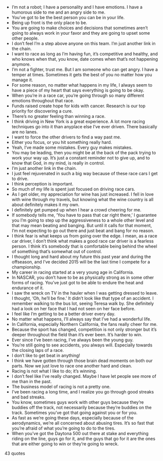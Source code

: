 - I’m not a robot; I have a personality and I have emotions. I have a humorous side to me and an angry side to me.
 - You’ve got to be the best person you can be in your life.
 - Being up front is the only place to be.
 - You are going to make choices and decisions that sometimes aren’t going to always work in your favor and they are going to upset some other people.
 - I don’t feel I’m a step above anyone on this team. I’m just another link in the chain.
 - I want to race as long as I’m having fun, it’s competitive and healthy, and who knows when that, you know, date comes when that’s not happening anymore.
 - I’m not a fighter, trust me. But I am someone who can get angry. I have a temper at times. Sometimes it gets the best of you no matter how you manage it.
 - For some reason, no matter what happens in my life, I always seem to have a piece of my heart that says everything is going to be okay.
 - When you’re in a race car, you’re going through so many different emotions throughout that race.
 - Funds raised create hope for kids with cancer. Research is our top priority for discovering a cure.
 - There’s no greater feeling than winning a race.
 - I think driving in New York is a great experience. A lot more racing techniques go into it than anyplace else I’ve ever driven. There basically are no lanes.
 - I want to force the other drivers to find a way past me.
 - Either you focus, or you hit something really hard.
 - Yeah, I’ve made some mistakes. Every guy makes mistakes.
 - You may be leading, then you might be at the back of the pack trying to work your way up. It’s just a constant reminder not to give up, and to know that God, in my mind, is really in control.
 - I’m just another link in the chain.
 - I just feel rejuvenated in such a big way because of these race cars I get to drive.
 - I think perception is important.
 - So much of my life is spent just focused on driving race cars.
 - As I get older, my appreciation for wine has just increased. I fell in love with wine through my travels, but knowing what the wine country is all about definitely makes it my own.
 - I definitely get pumped up when I hear a crowd cheering for me.
 - If somebody tells me, ‘You have to pass that car right there,’ I guarantee you I’m going to step up the aggressiveness to a whole other level and that may mean beating and banging. But until it calls for that moment, I’m not expecting to go out there and just beat and bang for no reason.
 - I think fear is what keeps us from going over the edge. I mean, as a race car driver, I don’t think what makes a good race car driver is a fearless person. I think it’s somebody that is comfortable being behind the wheel of something that’s somewhat out of control.
 - I thought long and hard about my future this past year and during the offseason, and I’ve decided 2015 will be the last time I compete for a championship.
 - My career in racing started at a very young age in California.
 - In NASCAR, you don’t have to be as physically strong as in some other forms of racing. You’ve just got to be able to endure the heat and endurance of it.
 - I saw the wreck on TV in the hauler when I was getting dressed to leave. I thought, ‘Oh, he’ll be fine.’ It didn’t look like that type of an accident. I remember walking to the bus lot, seeing Teresa walk by. She definitely had a look on her face that I had not seen on her face before.
 - I feel like I’m getting to be a better driver every day.
 - No matter what happens, I’ll always say that I’ve had a wonderful life.
 - In California, especially Northern California, the fans really cheer for me.
 - Because the sport has changed, competition is not only stronger but it’s deeper throughout the field than it’s ever been. It’s harder to win.
 - Ever since I’ve been racing, I’ve always been the young guy.
 - You’re still going to see accidents, you always will. Especially towards the closing laps of a race.
 - I don’t like to get beat in anything!
 - I think we have gotten through those brain dead moments on both our parts. Now we just love to race one another hard and clean.
 - Racing is not what I like to do; it’s winning.
 - I don’t feel like I’ve really changed. Maybe I have let people see more of me than in the past.
 - The business model of racing is not a pretty one.
 - I’ve been racing a long time, and I realize you go through good streaks and bad streaks.
 - You know, sometimes guys work with other guys because they’re buddies off the track, not necessarily because they’re buddies on the track. Sometimes you’ve got that going against you or for you.
 - As fast as we’re going these days, especially because of the aerodynamics, we’re all concerned about abusing tires. It’s so fast that you’re afraid of what you’re going to do to the tires.
 - When you’ve got the Daytona 500 out there at stake and everything riding on the line, guys go for it, and the guys that go for it are the ones that are either going to win or they’re going to wreck.

43 quotes